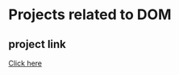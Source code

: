 # Projects related to DOM

## project link
[Click here](https://stackblitz.com/edit/stackblitz-starters-xyowtt?description=HTML/CSS/JS%20Starter&file=index.html&terminalHeight=10&title=Static%20Starter)

